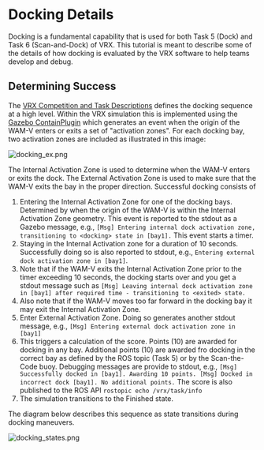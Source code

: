 # Docking Details #

Docking is a fundamental capability that is used for both Task 5 (Dock) and Task 6 (Scan-and-Dock) of VRX.  This tutorial is meant to describe some of the details of how docking is evaluated by the VRX software to help teams develop and debug.

## Determining Success ##

The [VRX Competition and Task Descriptions](https://bitbucket.org/osrf/vrx/wiki/documentation) defines the docking sequence at a high level.  Within the VRX simulation this is implemented using the [Gazebo ContainPlugin](http://gazebosim.org/tutorials?tut=contain_plugin&cat=plugins) which generates an event when the origin of the WAM-V enters or exits a set of "activation zones".  For each docking bay, two activation zones are included as illustrated in this image:

![docking_ex.png](https://bitbucket.org/repo/BgXLzgM/images/2862828839-docking_ex.png)

The Internal Activation Zone is used to determine when the WAM-V enters or exits the dock.  The External Activation Zone is used to make sure that the WAM-V exits the bay in the proper direction.  Successful docking consists of

1.  Entering the Internal Activation Zone for one of the docking bays.  Determined by when the origin of the WAM-V is within the Internal Activation Zone geometry.  This event is reported to the stdout as a Gazebo message, e.g., `[Msg] Entering internal dock activation zone, transitioning to <docking> state in [bay1].`  This event starts a timer.
2. Staying in the Internal Activation zone for a duration of 10 seconds.  Successfully doing so is also reported to stdout, e.g., `Entering external dock activation zone in [bay1]`.  
  1. Note that if the WAM-V exits the Internal Activation Zone prior to the timer exceeding 10 seconds, the docking starts over and you get a stdout message such as `[Msg] Leaving internal dock activation zone in [bay1] after required time - transitioning to <exited> state.`
  1. Also note that if the WAM-V moves too far forward in the docking bay it may exit the Internal Activation Zone.
3. Enter External Activation Zone.  Doing so generates another stdout message, e.g., `[Msg] Entering external dock activation zone in [bay1]`
  1. This triggers a calculation of the score.  Points (10) are awarded for docking in any bay.  Additional points (10) are awarded fro docking in the correct bay as defined by the ROS topic (Task 5) or by the Scan-the-Code buoy.  Debugging messages are provide to stdout, e.g., `[Msg] Successfully docked in [bay1]. Awarding 10 points.
[Msg] Docked in incorrect dock [bay1]. No additional points.`  The score is also published to the ROS API `rostopic echo /vrx/task/info`
  1. The simulation transitions to the Finished state.

The diagram below describes this sequence as state transitions during docking maneuvers.

![docking_states.png](https://bitbucket.org/repo/BgXLzgM/images/2431361064-docking_states.png)